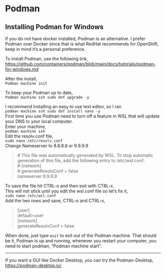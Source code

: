 # Podman

## Installing Podman for Windows
If you do not have docker installed, Podman is an alternative. I prefer Podman over Docker since that is what RedHat recommends for OpenShift, keep in mind it’s a personal preference.

To install Podman, use the following link,  
https://github.com/containers/podman/blob/main/docs/tutorials/podman-for-windows.md

After the install,  
`Podman machine init`

To keep your Podman up to date,  
`Podman machine ssh sudo dnf upgrade -y`

I recommend installing an easy to use text editor, so I ran  
`podman machine ssh sudo dnf install nano -y`  
First time you use Podman need to turn off a feature in WSL that will update your DNS to your local computer.  
Enter your machine,  
`podman machine ssh`  
Edit the resolv.conf file,  
`sudo nano /etc/resolv.conf`   
Change Nameserver to 8.8.8.8 or 9.9.9.9  

>\# This file was automatically generated by WSL. To stop automatic generation of this file, add the following entry to /etc/wsl.conf:  
\# [network]  
\# generateResolvConf = false  
nameserver 9.9.9.9  

To save the file hit CTRL-o and then exit with CTRL-x.  
This will not stick until you edit the wsl.conf file so let’s fix it,  
`sudo nano /etc/wsl.conf`  
Add the two rows and save, CTRL-o and CTRL-x,  

>[user]  
default=user  
[network]  
generateResolvConf = false  

When done, just type `exit` to exit out of the Podman machine.
That should be it, Podman is up and running, whenever you restart your computer, you need to start podman, “Podman machine start”.

---

If you want a GUI like Docker Desktop, you can try the Podman-Desktop,  
https://podman-desktop.io/
